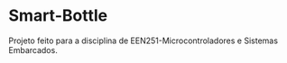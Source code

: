 # Smart-Bottle
Projeto feito para a disciplina de  EEN251-Microcontroladores e Sistemas Embarcados.
